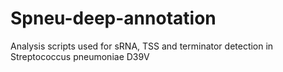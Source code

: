 # Spneu-deep-annotation
Analysis scripts used for sRNA, TSS and terminator detection in Streptococcus pneumoniae D39V
